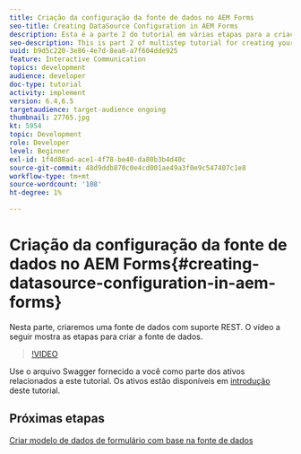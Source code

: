```yaml
---
title: Criação da configuração da fonte de dados no AEM Forms
seo-title: Creating DataSource Configuration in AEM Forms
description: Esta é a parte 2 do tutorial em várias etapas para a criação do seu primeiro documento de comunicações interativas. Nesta parte, criaremos uma fonte de dados com suporte REST.  O vídeo a seguir mostra as etapas para criar a fonte de dados.
seo-description: This is part 2 of multistep tutorial for creating your first interactive communications document. In this part, we will create a REST backed data source.  The following video walks thru the steps to create the data source.
uuid: b9d5c220-3e86-4e7d-8ea0-a7f604dde925
feature: Interactive Communication
topics: development
audience: developer
doc-type: tutorial
activity: implement
version: 6.4,6.5
targetaudience: target-audience ongoing
thumbnail: 27765.jpg
kt: 5954
topic: Development
role: Developer
level: Beginner
exl-id: 1f4d88ad-ace1-4f78-be40-da80b3b4d40c
source-git-commit: 48d9ddb870c0e4cd001ae49a3f0e9c547407c1e8
workflow-type: tm+mt
source-wordcount: '108'
ht-degree: 1%

---
```


# Criação da configuração da fonte de dados no AEM Forms{#creating-datasource-configuration-in-aem-forms}

Nesta parte, criaremos uma fonte de dados com suporte REST.  O vídeo a seguir mostra as etapas para criar a fonte de dados.

>[!VIDEO](https://video.tv.adobe.com/v/27765?quality=12&learn=on)

Use o arquivo Swagger fornecido a você como parte dos ativos relacionados a este tutorial. Os ativos estão disponíveis em [introdução](introduction.md) deste tutorial.

## Próximas etapas

[Criar modelo de dados de formulário com base na fonte de dados](./create-form-data-model.md)
